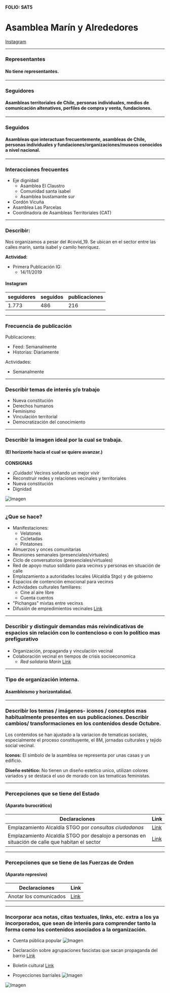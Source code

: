 #### FOLIO: SAT5
# Asamblea Marín y Alrededores

[Instagram](https://www.instagram.com/asambleamarinyalrededores/)

---

### Representantes
#### No tiene representantes.

---
### Seguidores
#### Asambleas territoriales de Chile, personas individuales, medios de comunicación altenativos, perfiles de compra y venta, fundaciones.

---
### Seguidos
#### Asambleas que interactuan frecuentemente, asambleas de Chile, personas individuales y fundaciones/organizaciones/museos conocidos a nivel nacional.

---
### Interacciones frecuentes
* Eje dignidad
    * Asamblea El Claustro
    * Comunidad santa isabel
    * Asamblea bustamante sur
* Cordón Vicuña
* Asamblea Las Parcelas
* Coordinadora de Asambleas Territoriales (CAT)

---
### Describir:
Nos organizamos a pesar del #covid_19. Se ubican en el sector entre las calles marín, santa isabel y camilo henriquez.

**Actividad:**   
* Primera Publicación IG:
    * 14/11/2019

#### Instagram
| seguidores | seguidos | publicaciones |
|---|---|---|
|1.773|486|216|

---
### Frecuencia de publicación

Publicaciones:
* Feed: Semanalmente
* Historias: Diariamente

Actividades:
* Semanalmente

---
### Describir temas de interés y/o trabajo
* Nueva constitución
* Derechos humanos
* Feminismo
* Vinculación territorial
* Democratización del conocimiento

---
### Describir la imagen ideal por la cual se trabaja.
#### (El horizonte hacia el cual se quiere avanzar.)
**CONSIGNAS**
* ¡Cuidado! Vecinxs soñando un mejor vivir
* Reconstruir redes y relaciones vecinales y territoriales
* Nueva constitución
* Dignidad

![Imagen](Imagen2SAT5.png)

---
### ¿Que se hace?
* Manifestaciones:
    * Velatones
    * Cicletadas
    * Pintatones
* Almuerzos y onces comunitarias
* Reuniones semanales (presenciales/virtuales)
* Ciclo de conversatorios (presenciales/virtuales)
* Red de apoyo mutuo solidario para vecinxs y personas en situación de calle
* Emplazamiento a autoridades locales (Alcaldía Stgo) y de gobierno
* Espacios de contención emocional para vecinxs
* Actividades culturales familiares:
    * Cine al aire libre
    * Cuenta cuentos
* "Pichangas" mixtas entre vecinxs
* Difusión de empredimientos vecinales [Link](https://www.instagram.com/p/B-aw8sfpFV1/)


---
### Describir y distinguir demandas más reivindicativas de espacios sin relación con lo contencioso o con lo político mas prefigurativo
#### 
* Organización, propaganda y vinculación vecinal
* Colaboración vecinal en tiempos de crisis socioeconomica 
    * *Red solidaria Marín* [Link](https://www.instagram.com/p/B_yJDaLpDd7/)


---
### Tipo de organización interna.
#### Asambleismo y horizontalidad.

---
### Describir los temas / imágenes- iconos / conceptos mas habitualmente presentes en sus publicaciones. Describir cambios/ transformaciones en los contenidos desde Octubre.
Los contenidos se han ajustado a la variacion de tematicas sociales, especialmente el proceso constituyente, el 8M, jornadas culturales y tejido social vecinal.

**Iconos:**
El simbolo de la asamblea se representa por unas casas y un edificio. 

**Diseño estético:**
No tienen un diseño estetico unico, utilizan colores variados y se destaca el uso de morado con las tematicas feministas.

---
### Percepciones que se tiene del Estado
#### (Aparato burocrático)

| Declaraciones | Link | 
|---|---|
|Emplazamiento Alcaldía STGO por *consultas ciudadanas*| [Link](https://www.instagram.com/p/B59AYnEpyBo/) |
|Emplazamiento Alcaldía STGO por desalojo a personas en situación de calle que habitan el sector | [Link](https://www.instagram.com/p/CAszmO5pvj9/) |

---
### Percepciones que se tiene de las Fuerzas de Orden
#### (Aparato represivo)

| Declaraciones | Link | 
|---|---|
|Anotar los comunicados | [Link]() |


---
### Incorporar aca notas, citas textuales, links, etc. extra a los ya incorporados, que sean de interés para comprender tanto la forma como los contenidos asociados a la organización.

* Cuenta pública popular
![Imagen](Imagen1SAT5.png)
* Declaración sobre agrupaciones fascistas que sacan propaganda del barrio [Link](https://www.instagram.com/p/CFgMqQ2JDAQ/)
* Boletín cultural [Link](https://www.instagram.com/p/B-sAWKyJog2/)

* Proyecciones barriales
![Imagen](Imagen3SAT5.png)

![Imagen](Imagen4SAT5.png)

